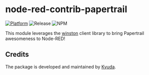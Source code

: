 # node-red-contrib-papertrail

[![Platform](https://img.shields.io/badge/platform-Node--RED-red)](https://nodered.org)
![Release](https://img.shields.io/npm/v/@kyuda/node-red-contrib-papertrail.svg)
![NPM](https://img.shields.io/npm/dm/@kyuda/node-red-contrib-papertrail.svg)

This module leverages the [winston](https://github.com/winstonjs/winston) client library to bring Papertrail awesomeness to Node-RED!

## Credits

The package is developed and maintained by [Kyuda](https://www.kyuda.io/).